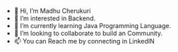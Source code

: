- 👋 Hi, I’m Madhu Cherukuri
- 👀 I’m interested in Backend.
- 🌱 I’m currently learning Java Programming Language.
- 💞️ I’m looking to collaborate to build an Community.
- 📫 You can Reach me by connecting in LinkedIN
  
<!---
MadhuGit-hub/MadhuGit-hub is a ✨ special ✨ repository because its `README.md` (this file) appears on your GitHub profile.
You can click the Preview link to take a look at your changes.
--->
